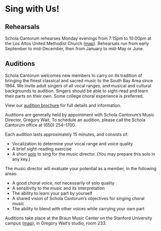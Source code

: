 # Sing with Us!

## Rehearsals

Schola Cantorum rehearses Monday evenings from 7:15pm to 10:00pm at the Los
Altos United Methodist Church
([map](https://www.google.com/maps/place/Los+Altos+United+Methodist+Church/@37.3604399,-122.1163995,14z/data=!4m13!1m7!3m6!1s0x808fb13b09db205b:0x3cb6a0075024dc76!2s655+Magdalena+Ave,+Los+Altos,+CA+94024!3b1!8m2!3d37.3604399!4d-122.09889!3m4!1s0x808fb13baf46a387:0xcfbef6958c3a62d!8m2!3d37.3604399!4d-122.09889)).
Rehearsals run from early September to mid-December, then from January to
mid-May or June.

## Auditions

Schola Cantorum welcomes new members to carry on its tradition of bringing the
finest classical and sacred music to the South Bay Area since 1964. We invite
adult singers of all vocal ranges, and musical and cultural backgrounds to
audition. Singers should be able to sight-read and learn their parts on their
own. Some college choral experience is preferred.

View our [audition brochure](/audition.pdf) for full details and information.

Auditions are generally held by appointment with Schola Cantorum’s Music
Director, Gregory Wait. To schedule an audition, please call the Schola Cantorum
office at (650) 254–1700.

Each audition lasts approximately 15 minutes, and consists of:

* Vocalization to determine your vocal range and voice quality
* A brief sight-reading exercise
* A short [solo](/audition-solo.pdf) to sing for the music director.  (You may
  prepare this solo in any key.)

The music director will evaluate your potential as a member, in the following
areas:

* A good choral voice, not necessarily of solo quality
* A sensitivity to the music and its interpretation
* The ability to learn your part by yourself
* A shared vision of Schola Cantorum’s objectives for singing choral music
* The ability to blend with other voices while carrying your own part

Auditions take place at the Braun Music Center on the Stanford University campus
([map](https://www.google.com/maps/place/Braun+Music+Center,+541+Lasuen+Mall,+Stanford,+CA+94305/@37.4237583,-122.2043147,13z/data=!4m5!3m4!1s0x808fbad41afe6805:0x4b2cbf40c2b47058!8m2!3d37.4237583!4d-122.1692958)),
in Gregory Wait’s studio, room 233.
